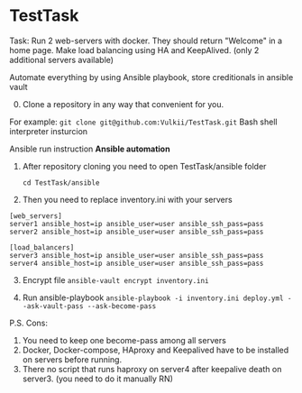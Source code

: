 # TestTask
Task: Run 2 web-servers with docker. They should return "Welcome" in a home page.
Make load balancing using HA and KeepAlived. (only 2 additional servers available)

Automate everything by using Ansible playbook, store creditionals in ansible vault

0. Clone a repository in any way that convenient for you.

For example: `git clone git@github.com:Vulkii/TestTask.git`
Bash shell interpreter insturcion


Ansible run instruction
**Ansible automation**
1. After repository cloning you need to open TestTask/ansible folder

	`cd TestTask/ansible`

2. Then you need to replace inventory.ini with your servers
```
[web_servers]
server1 ansible_host=ip ansible_user=user ansible_ssh_pass=pass
server2 ansible_host=ip ansible_user=user ansible_ssh_pass=pass

[load_balancers]
server3 ansible_host=ip ansible_user=user ansible_ssh_pass=pass
server4 ansible_host=ip ansible_user=user ansible_ssh_pass=pass
```
3. Encrypt file
`ansible-vault encrypt inventory.ini`

4. Run ansible-playbook
`ansible-playbook -i inventory.ini deploy.yml --ask-vault-pass --ask-become-pass`


P.S. Cons:
1. You need to keep one become-pass among all servers
2. Docker, Docker-compose, HAproxy and Keepalived have to be installed on servers before running.
3. There no script that runs haproxy on server4 after keepalive death on server3. (you need to do it manually RN)
